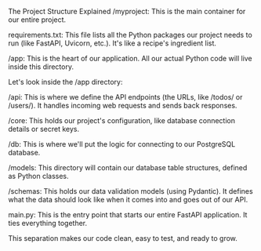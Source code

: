 The Project Structure Explained
/myproject: This is the main container for our entire project.

requirements.txt: This file lists all the Python packages our project needs to run (like FastAPI, Uvicorn, etc.). It's like a recipe's ingredient list.

/app: This is the heart of our application. All our actual Python code will live inside this directory.

Let's look inside the /app directory:

/api: This is where we define the API endpoints (the URLs, like /todos/ or /users/). It handles incoming web requests and sends back responses.

/core: This holds our project's configuration, like database connection details or secret keys.

/db: This is where we'll put the logic for connecting to our PostgreSQL database.

/models: This directory will contain our database table structures, defined as Python classes.

/schemas: This holds our data validation models (using Pydantic). It defines what the data should look like when it comes into and goes out of our API.

main.py: This is the entry point that starts our entire FastAPI application. It ties everything together.

This separation makes our code clean, easy to test, and ready to grow.